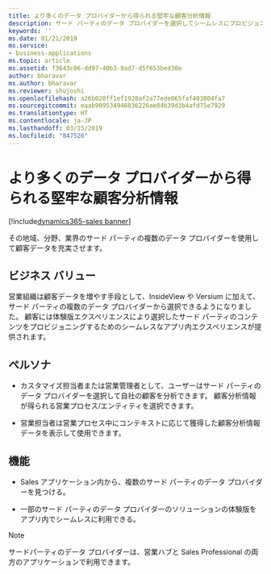 ```yaml
---
title: より多くのデータ プロバイダーから得られる堅牢な顧客分析情報
description: サード パーティのデータ プロバイダーを選択してシームレスにプロビジョニングすることで、堅牢な顧客分析情報を入手します。
keywords: ''
ms.date: 01/21/2019
ms.service:
- business-applications
ms.topic: article
ms.assetid: f3643c06-dd97-40b3-9ad7-d5f653bed30e
author: bharavar
ms.author: bharavar
ms.reviewer: shujoshi
ms.openlocfilehash: a26b028ff1ef1928af2a77ede065faf403804fa7
ms.sourcegitcommit: eaab909534946036226ae04b39d3b4afd75e7929
ms.translationtype: HT
ms.contentlocale: ja-JP
ms.lasthandoff: 03/15/2019
ms.locfileid: "847526"
---
```

#  <a name="robust-customer-insights-from-more-data-providers"></a>より多くのデータ プロバイダーから得られる堅牢な顧客分析情報 
[!include[dynamics365-sales banner](../includes/dynamics365-sales.md)]



その地域、分野、業界のサード パーティの複数のデータ プロバイダーを使用して顧客データを充実させます。 

## <a name="business-value"></a>ビジネス バリュー

営業組織は顧客データを増やす手段として、InsideView や Versium に加えて、サード パーティの複数のデータ プロバイダーから選択できるようになりました。 顧客には体験版エクスペリエンスにより選択したサード パーティのコンテンツをプロビジョニングするためのシームレスなアプリ内エクスペリエンスが提供されます。

## <a name="persona"></a>ペルソナ

-   カスタマイズ担当者または営業管理者として、ユーザーはサード パーティのデータ プロバイダーを選択して自社の顧客を分析できます。 顧客分析情報が得られる営業プロセス/エンティティを選択できます。

-   営業担当者は営業プロセス中にコンテキストに応じて獲得した顧客分析情報データを表示して使用できます。

## <a name="features"></a>機能

-   Sales アプリケーション内から、複数のサード パーティのデータ プロバイダーを見つける。

-   一部のサード パーティのデータ プロバイダーのソリューションの体験版をアプリ内でシームレスに利用できる。


> [!NOTE]
> サードパーティのデータ プロバイダーは、営業ハブと Sales Professional の両方のアプリケーションで利用できます。
